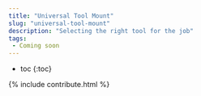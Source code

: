 ```yaml
---
title: "Universal Tool Mount"
slug: "universal-tool-mount"
description: "Selecting the right tool for the job"
tags:
 - Coming soon
---
```


* toc
{:toc}

{% include contribute.html %}
